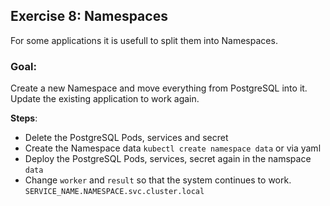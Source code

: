 ## Exercise 8: Namespaces

For some applications it is usefull to split them into Namespaces.

### Goal:
Create a new Namespace and move everything from PostgreSQL into it. 
Update the existing application to work again.

**Steps**:

* Delete the PostgreSQL Pods, services and secret
* Create the Namespace data `kubectl create namespace data` or via yaml
* Deploy the PostgreSQL Pods, services, secret again in the namspace `data`
* Change `worker` and `result` so that the system continues to work. `SERVICE_NAME.NAMESPACE.svc.cluster.local`  